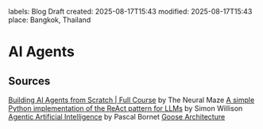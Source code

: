 labels: Blog
        Draft
created: 2025-08-17T15:43
modified: 2025-08-17T15:43
place: Bangkok, Thailand

# AI Agents

## Sources

[Building AI Agents from Scratch | Full Course](https://www.youtube.com/watch?v=1OLrT3dEzhA]) by The Neural Maze
[A simple Python implementation of the ReAct pattern for LLMs](https://til.simonwillison.net/llms/python-react-pattern) by Simon Willison
[Agentic Artificial Intelligence](https://www.amazon.com/Agentic-Artificial-Intelligence-Harnessing-Reinvent-ebook/dp/B0F1DS36YC/) by Pascal Bornet
[Goose Architecture](https://block.github.io/goose/docs/goose-architecture/)
